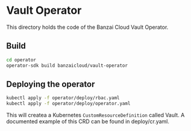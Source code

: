 # Vault Operator

This directory holds the code of the Banzai Cloud Vault Operator.

## Build

```bash
cd operator
operator-sdk build banzaicloud/vault-operator
```

## Deploying the operator

```bash
kubectl apply -f operator/deploy/rbac.yaml
kubectl apply -f operator/deploy/operator.yaml
```

This will createa a Kubernetes `CustomResourceDefinition` called Vault. A documented example of this CRD can be found in deploy/cr.yaml.
